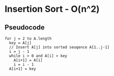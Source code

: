 # Insertion Sort - O(n^2)

## Pseudocode

```
for j = 2 to A.length
  key = A[j]
  // Insert A[j] into sorted seuqence A[1..j-1]
  i = j - 1
  while i > 0 and A[i] > key
    A[i+1] = A[i]
    i = i - 1
  A[i+1] = key
```
